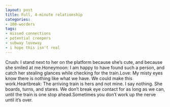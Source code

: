 ```yaml
---
layout: post
title: Full, 4-minute relationship
categories:
- 100-worders
tags:
- missed connections
- potential creepers
- subway loveway
- i hope this isn't real
---
```

Crush: I stand next to her on the platform because she’s cute, and because she smiled at me.Honeymoon: I am happy to have found such a person, and catch her stealing glances while checking for the train.Love: My misty eyes know there is nothing like what we have. We could make this work.Heartbreak: The arriving train is hers and not mine. I say nothing. She boards, turns, and stares. We don’t break eye contact for as long as we can, until the train is one stop ahead.Sometimes you don’t work up the nerve until it’s over.
